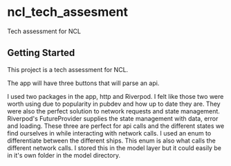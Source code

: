 # ncl_tech_assesment

Tech assessment for NCL

## Getting Started

This project is a tech assessment for NCL. 

The app will have three buttons that will parse an api.

I used two packages in the app, http and Riverpod. I felt like those two
were worth using due to popularity in pubdev and how up to date they are.
They were also the perfect solution to network requests and state management.
Riverpod's FutureProvider supplies the state management with data, error and loading. 
These three are perfect for api calls and the different states we find ourselves in while
interacting with network calls.
I used an enum to differentiate between the different ships. This enum is also what
calls the different network calls. I stored this in the model layer but it could easily be
in it's own folder in the model directory.